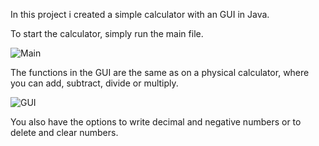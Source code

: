 In this project i created a simple calculator with an GUI in Java.

To start the calculator, simply run the main file.



![Main](https://github.com/gm737/JAVA-CALCULATOR-GUI/assets/174362613/c48c6e30-e575-4f15-8b20-9279f5a03def)


The functions in the GUI are the same as on a physical calculator, where you can add, subtract, divide or multiply.

![GUI](https://github.com/gm737/JAVA-CALCULATOR-GUI/assets/174362613/d726fc78-59b8-4d9e-8bfc-bdc689427e1d)


You also have the options to write decimal and negative numbers or to delete and clear numbers.

